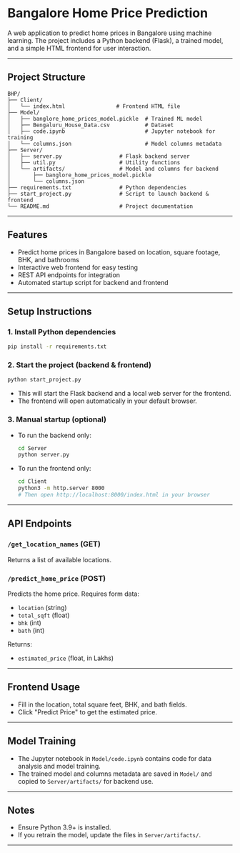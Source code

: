 # Bangalore Home Price Prediction

A web application to predict home prices in Bangalore using machine learning. The project includes a Python backend (Flask), a trained model, and a simple HTML frontend for user interaction.

---

## Project Structure

```
BHP/
├── Client/
│   └── index.html                # Frontend HTML file
├── Model/
│   ├── banglore_home_prices_model.pickle  # Trained ML model
│   ├── Bengaluru_House_Data.csv           # Dataset
│   ├── code.ipynb                         # Jupyter notebook for training
│   └── columns.json                       # Model columns metadata
├── Server/
│   ├── server.py                  # Flask backend server
│   ├── util.py                    # Utility functions
│   └── artifacts/                 # Model and columns for backend
│       ├── banglore_home_prices_model.pickle
│       └── columns.json
├── requirements.txt               # Python dependencies
├── start_project.py               # Script to launch backend & frontend
└── README.md                      # Project documentation
```

---

## Features
- Predict home prices in Bangalore based on location, square footage, BHK, and bathrooms
- Interactive web frontend for easy testing
- REST API endpoints for integration
- Automated startup script for backend and frontend

---

## Setup Instructions

### 1. Install Python dependencies

```sh
pip install -r requirements.txt
```

### 2. Start the project (backend & frontend)

```sh
python start_project.py
```
- This will start the Flask backend and a local web server for the frontend.
- The frontend will open automatically in your default browser.

### 3. Manual startup (optional)
- To run the backend only:
  ```sh
  cd Server
  python server.py
  ```
- To run the frontend only:
  ```sh
  cd Client
  python3 -m http.server 8000
  # Then open http://localhost:8000/index.html in your browser
  ```

---

## API Endpoints

### `/get_location_names` (GET)
Returns a list of available locations.

### `/predict_home_price` (POST)
Predicts the home price. Requires form data:
- `location` (string)
- `total_sqft` (float)
- `bhk` (int)
- `bath` (int)

Returns:
- `estimated_price` (float, in Lakhs)

---

## Frontend Usage
- Fill in the location, total square feet, BHK, and bath fields.
- Click "Predict Price" to get the estimated price.

---

## Model Training
- The Jupyter notebook in `Model/code.ipynb` contains code for data analysis and model training.
- The trained model and columns metadata are saved in `Model/` and copied to `Server/artifacts/` for backend use.

---

## Notes
- Ensure Python 3.9+ is installed.
- If you retrain the model, update the files in `Server/artifacts/`.

---


